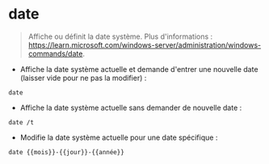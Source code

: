# date

> Affiche ou définit la date système.
> Plus d'informations : <https://learn.microsoft.com/windows-server/administration/windows-commands/date>.

- Affiche la date système actuelle et demande d'entrer une nouvelle date (laisser vide pour ne pas la modifier) :

`date`

- Affiche la date système actuelle sans demander de nouvelle date :

`date /t`

- Modifie la date système actuelle pour une date spécifique :

`date {{mois}}-{{jour}}-{{année}}`

